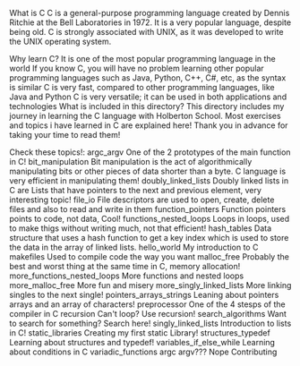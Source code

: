 What is C
C is a general-purpose programming language created by Dennis Ritchie at the Bell Laboratories in 1972. It is a very popular language, despite being old. C is strongly associated with UNIX, as it was developed to write the UNIX operating system.

Why learn C?
It is one of the most popular programming language in the world
If you know C, you will have no problem learning other popular programming languages such as Java, Python, C++, C#, etc, as the syntax is similar
C is very fast, compared to other programming languages, like Java and Python
C is very versatile; it can be used in both applications and technologies
What is included in this directory?
This directory includes my journey in learning the C language with Holberton School. Most exercises and topics i have learned in C are explained here! Thank you in advance for taking your time to read them!

Check these topics!:
argc_argv One of the 2 prototypes of the main function in C!
bit_manipulation Bit manipulation is the act of algorithmically manipulating bits or other pieces of data shorter than a byte. C language is very efficient in manipulating them!
doubly_linked_lists Doubly linked lists in C are Lists that have pointers to the next and previous element, very interesting topic!
file_io File descriptors are used to open, create, delete files and also to read and write in them
function_pointers Function pointers points to code, not data, Cool!
functions_nested_loops Loops in loops, used to make thigs without writing much, not that efficient!
hash_tables Data structure that uses a hash function to get a key index which is used to store the data in the array of linked lists.
hello_world My introduction to C
makefiles Used to compile code the way you want
malloc_free Probably the best and worst thing at the same time in C, memory allocation!
more_functions_nested_loops More functions and nested loops
more_malloc_free More fun and misery
more_singly_linked_lists More linking singles to the next single!
pointers_arrays_strings Leaning about pointers arrays and an array of characters!
preprocessor One of the 4 stesps of the compiler in C
recursion Can't loop? Use recursion!
search_algorithms Want to search for something? Search here!
singly_linked_lists Introduction to lists in C!
static_libraries Creating my first static Library!
structures_typedef Learning about structures and typedef!
variables_if_else_while Learning about conditions in C
variadic_functions argc argv??? Nope
Contributing
